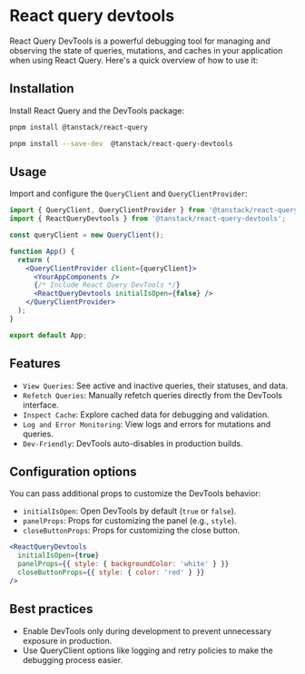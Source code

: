 # React query devtools

React Query DevTools is a powerful debugging tool for managing and observing the state of queries, mutations, and caches in your application when using React Query. Here's a quick overview of how to use it:

## Installation

Install React Query and the DevTools package:

```bash
pnpm install @tanstack/react-query
```

```bash
pnpm install --save-dev  @tanstack/react-query-devtools
```

## Usage

Import and configure the `QueryClient` and `QueryClientProvider`:

```jsx
import { QueryClient, QueryClientProvider } from '@tanstack/react-query';
import { ReactQueryDevtools } from '@tanstack/react-query-devtools';

const queryClient = new QueryClient();

function App() {
  return (
    <QueryClientProvider client={queryClient}>
      <YourAppComponents />
      {/* Include React Query DevTools */}
      <ReactQueryDevtools initialIsOpen={false} />
    </QueryClientProvider>
  );
}

export default App;
```

## Features

- `View Queries`: See active and inactive queries, their statuses, and data.
- `Refetch Queries`: Manually refetch queries directly from the DevTools interface.
- `Inspect Cache`: Explore cached data for debugging and validation.
- `Log and Error Monitoring`: View logs and errors for mutations and queries.
- `Dev-Friendly`: DevTools auto-disables in production builds.

## Configuration options

You can pass additional props to customize the DevTools behavior:

- `initialIsOpen`: Open DevTools by default (`true` or `false`).
- `panelProps`: Props for customizing the panel (e.g., `style`).
- `closeButtonProps`: Props for customizing the close button.

```jsx
<ReactQueryDevtools
  initialIsOpen={true}
  panelProps={{ style: { backgroundColor: 'white' } }}
  closeButtonProps={{ style: { color: 'red' } }}
/>
```

## Best practices

- Enable DevTools only during development to prevent unnecessary exposure in production.
- Use QueryClient options like logging and retry policies to make the debugging process easier.
